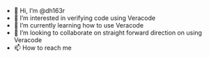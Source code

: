 - 👋 Hi, I’m @dh163r
- 👀 I’m interested in verifying code using Veracode
- 🌱 I’m currently learning how to use Veracode
- 💞️ I’m looking to collaborate on straight forward direction on using Veracode
- 📫 How to reach me 

<!---
dh163r/dh163r is a ✨ special ✨ repository because its `README.md` (this file) appears on your GitHub profile.
You can click the Preview link to take a look at your changes.
--->
